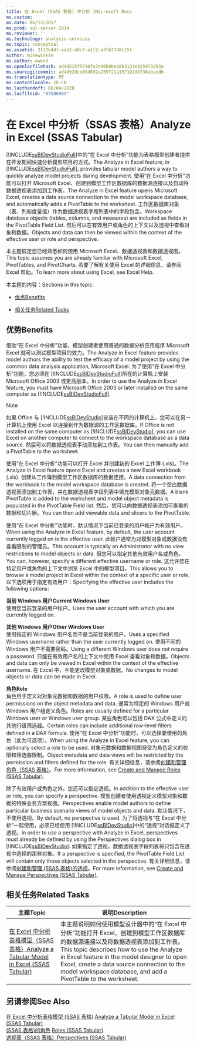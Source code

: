 ```yaml
---
title: 在 Excel (SSAS 表格) 中分析 |Microsoft Docs
ms.custom: ''
ms.date: 06/13/2017
ms.prod: sql-server-2014
ms.reviewer: ''
ms.technology: analysis-services
ms.topic: conceptual
ms.assetid: 2f17b4df-eea2-48c7-a1f2-a3fb7748c15f
author: minewiskan
ms.author: owend
ms.openlocfilehash: ad46515f5710fa7e46b0beb8b3133e925973293a
ms.sourcegitcommit: ad4d92dce894592a259721a1571b1d8736abacdb
ms.translationtype: MT
ms.contentlocale: zh-CN
ms.lasthandoff: 08/04/2020
ms.locfileid: "87580909"
---
```

# <a name="analyze-in-excel-ssas-tabular"></a><span data-ttu-id="79556-102">在 Excel 中分析（SSAS 表格）</span><span class="sxs-lookup"><span data-stu-id="79556-102">Analyze in Excel (SSAS Tabular)</span></span>
  <span data-ttu-id="79556-103">[!INCLUDE[ssBIDevStudioFull](../../includes/ssbidevstudiofull-md.md)]中的“在 Excel 中分析”功能为表格模型创建者提供在开发期间快速分析模型项目的方式。</span><span class="sxs-lookup"><span data-stu-id="79556-103">The Analyze in Excel feature, in [!INCLUDE[ssBIDevStudioFull](../../includes/ssbidevstudiofull-md.md)], provides tabular model authors a way to quickly analyze model projects during development.</span></span> <span data-ttu-id="79556-104">使用“在 Excel 中分析”功能可以打开 Microsoft Excel、创建到模型工作区数据库的数据源连接以及自动将数据透视表添加到工作表。</span><span class="sxs-lookup"><span data-stu-id="79556-104">The Analyze in Excel feature opens Microsoft Excel, creates a data source connection to the model workspace database, and automatically adds a PivotTable to the worksheet.</span></span> <span data-ttu-id="79556-105">工作区数据库对象（表、列和度量值）作为数据透视表字段列表中的字段包含。</span><span class="sxs-lookup"><span data-stu-id="79556-105">Workspace database objects (tables, columns, and measures) are included as fields in the PivotTable Field List.</span></span> <span data-ttu-id="79556-106">然后可以在有效用户或角色的上下文以及透视中查看对象和数据。</span><span class="sxs-lookup"><span data-stu-id="79556-106">Objects and data can then be viewed within the context of the effective user or role and perspective.</span></span>  
  
 <span data-ttu-id="79556-107">本主题假定您已经熟悉如何使用 Microsoft Excel、数据透视表和数据透视图。</span><span class="sxs-lookup"><span data-stu-id="79556-107">This topic assumes you are already familiar with Microsoft Excel, PivotTables, and PivotCharts.</span></span> <span data-ttu-id="79556-108">若要了解有关使用 Excel 的详细信息，请参阅 Excel 帮助。</span><span class="sxs-lookup"><span data-stu-id="79556-108">To learn more about using Excel, see Excel Help.</span></span>  
  
 <span data-ttu-id="79556-109">本主题的内容：</span><span class="sxs-lookup"><span data-stu-id="79556-109">Sections in this topic:</span></span>  
  
-   [<span data-ttu-id="79556-110">优点</span><span class="sxs-lookup"><span data-stu-id="79556-110">Benefits</span></span>](#bkmk_benefits)  
  
-   [<span data-ttu-id="79556-111">相关任务</span><span class="sxs-lookup"><span data-stu-id="79556-111">Related Tasks</span></span>](#bkmk_rt)  
  
##  <a name="benefits"></a><a name="bkmk_benefits"></a> <span data-ttu-id="79556-112">优势</span><span class="sxs-lookup"><span data-stu-id="79556-112">Benefits</span></span>  
 <span data-ttu-id="79556-113">借助“在 Excel 中分析”功能，模型创建者使用普通的数据分析应用程序 Microsoft Excel 就可以测试模型项目的效力。</span><span class="sxs-lookup"><span data-stu-id="79556-113">The Analyze in Excel feature provides model authors the ability to test the efficacy of a model project by using the common data analysis application, Microsoft Excel.</span></span> <span data-ttu-id="79556-114">为了使用“在 Excel 中分析”功能，您必须在 [!INCLUDE[ssBIDevStudioFull](../../includes/ssbidevstudiofull-md.md)]所在的计算机上安装 Microsoft Office 2003 或更高版本。</span><span class="sxs-lookup"><span data-stu-id="79556-114">In order to use the Analyze in Excel feature, you must have Microsoft Office 2003 or later installed on the same computer as [!INCLUDE[ssBIDevStudioFull](../../includes/ssbidevstudiofull-md.md)].</span></span>  
  
> [!NOTE]  
>  <span data-ttu-id="79556-115">如果 Office 与 [!INCLUDE[ssBIDevStudio](../../includes/ssbidevstudio-md.md)]安装在不同的计算机上，您可以在另一计算机上使用 Excel 以连接到作为数据源的工作区数据库。</span><span class="sxs-lookup"><span data-stu-id="79556-115">If Office is not installed on the same computer as [!INCLUDE[ssBIDevStudio](../../includes/ssbidevstudio-md.md)], you can use Excel on another computer to connect to the workspace database as a data source.</span></span> <span data-ttu-id="79556-116">然后可以将数据透视表手动添加到工作表。</span><span class="sxs-lookup"><span data-stu-id="79556-116">You can then manually add a PivotTable to the worksheet.</span></span>  
  
 <span data-ttu-id="79556-117">使用“在 Excel 中分析”功能可以打开 Excel 并创建新的 Excel 工作簿 (.xls)。</span><span class="sxs-lookup"><span data-stu-id="79556-117">The Analyze in Excel feature opens Excel and creates a new Excel workbook (.xls).</span></span> <span data-ttu-id="79556-118">创建从工作簿到模型工作区数据库的数据连接。</span><span class="sxs-lookup"><span data-stu-id="79556-118">A data connection from the workbook to the model workspace database is created.</span></span> <span data-ttu-id="79556-119">将一个空白数据透视表添加到工作表，并在数据透视表字段列表中填充模型对象元数据。</span><span class="sxs-lookup"><span data-stu-id="79556-119">A blank PivotTable is added to the worksheet and model object metadata is populated in the PivotTable Field list.</span></span> <span data-ttu-id="79556-120">然后，您可以向数据透视表添加可查看的数据和切片器。</span><span class="sxs-lookup"><span data-stu-id="79556-120">You can then add viewable data and slicers to the PivotTable.</span></span>  
  
 <span data-ttu-id="79556-121">使用“在 Excel 中分析”功能时，默认情况下当前已登录的用户帐户为有效用户。</span><span class="sxs-lookup"><span data-stu-id="79556-121">When using the Analyze in Excel feature, by default, the user account currently logged on is the effective user.</span></span> <span data-ttu-id="79556-122">此帐户通常为对模型对象或数据没有查看限制的管理员。</span><span class="sxs-lookup"><span data-stu-id="79556-122">This account is typically an Administrator with no view restrictions to model objects or data.</span></span> <span data-ttu-id="79556-123">但您可以指定其他有效用户名或角色。</span><span class="sxs-lookup"><span data-stu-id="79556-123">You can, however, specify a different effective username or role.</span></span> <span data-ttu-id="79556-124">这允许您在特定用户或角色的上下文中浏览 Excel 中的模型项目。</span><span class="sxs-lookup"><span data-stu-id="79556-124">This allows you to browse a model project in Excel within the context of a specific user or role.</span></span> <span data-ttu-id="79556-125">以下选项用于指定有效用户：</span><span class="sxs-lookup"><span data-stu-id="79556-125">Specifying the effective user includes the following options:</span></span>  
  
 <span data-ttu-id="79556-126">**当前 Windows 用户**</span><span class="sxs-lookup"><span data-stu-id="79556-126">**Current Windows User**</span></span>  
 <span data-ttu-id="79556-127">使用您当前登录的用户帐户。</span><span class="sxs-lookup"><span data-stu-id="79556-127">Uses the user account with which you are currently logged on.</span></span>  
  
 <span data-ttu-id="79556-128">**其他 Windows 用户**</span><span class="sxs-lookup"><span data-stu-id="79556-128">**Other Windows User**</span></span>  
 <span data-ttu-id="79556-129">使用指定的 Windows 用户名而不是当前登录的用户。</span><span class="sxs-lookup"><span data-stu-id="79556-129">Uses a specified Windows username rather than the user currently logged on.</span></span> <span data-ttu-id="79556-130">使用不同的 Windows 用户不需要密码。</span><span class="sxs-lookup"><span data-stu-id="79556-130">Using a different Windows user does not require a password.</span></span> <span data-ttu-id="79556-131">只能在有效用户名的上下文中使用 Excel 查看对象和数据。</span><span class="sxs-lookup"><span data-stu-id="79556-131">Objects and data can only be viewed in Excel within the context of the effective username.</span></span> <span data-ttu-id="79556-132">在 Excel 中，不能更改模型对象或数据。</span><span class="sxs-lookup"><span data-stu-id="79556-132">No changes to model objects or data can be made in Excel.</span></span>  
  
 <span data-ttu-id="79556-133">**角色**</span><span class="sxs-lookup"><span data-stu-id="79556-133">**Role**</span></span>  
 <span data-ttu-id="79556-134">角色用于定义对对象元数据和数据的用户权限。</span><span class="sxs-lookup"><span data-stu-id="79556-134">A role is used to define user permissions on the object metadata and data.</span></span> <span data-ttu-id="79556-135">通常为特定的 Windows 用户或 Windows 用户组定义角色。</span><span class="sxs-lookup"><span data-stu-id="79556-135">Roles are usually defined for a particular Windows user or Windows user group.</span></span> <span data-ttu-id="79556-136">某些角色可以包括 DAX 公式中定义的其他行级筛选器。</span><span class="sxs-lookup"><span data-stu-id="79556-136">Certain roles can include additional row-level filters defined in a DAX formula.</span></span> <span data-ttu-id="79556-137">使用“在 Excel 中分析”功能时，可以选择要使用的角色（此为可选项）。</span><span class="sxs-lookup"><span data-stu-id="79556-137">When using the Analyze in Excel feature, you can optionally select a role to be used.</span></span> <span data-ttu-id="79556-138">对象元数据和数据视图将受为角色定义的权限和筛选器限制。</span><span class="sxs-lookup"><span data-stu-id="79556-138">Object metadata and data views will be restricted by the permission and filters defined for the role.</span></span> <span data-ttu-id="79556-139">有关详细信息，请参阅[创建和管理角色（SSAS 表格）](roles-ssas-tabular.md)。</span><span class="sxs-lookup"><span data-stu-id="79556-139">For more information, see [Create and Manage Roles &#40;SSAS Tabular&#41;](roles-ssas-tabular.md).</span></span>  
  
 <span data-ttu-id="79556-140">除了有效用户或角色之外，您还可以指定透视。</span><span class="sxs-lookup"><span data-stu-id="79556-140">In addition to the effective user or role, you can specify a perspective.</span></span> <span data-ttu-id="79556-141">模型创建者使用透视定义模型对象和数据的特殊业务方案视图。</span><span class="sxs-lookup"><span data-stu-id="79556-141">Perspectives enable model authors to define particular business scenario views of model objects and data.</span></span> <span data-ttu-id="79556-142">默认情况下，不使用透视。</span><span class="sxs-lookup"><span data-stu-id="79556-142">By default, no perspective is used.</span></span> <span data-ttu-id="79556-143">为了将透视与“在 Excel 中分析”一起使用，必须已经使用 [!INCLUDE[ssBIDevStudio](../../includes/ssbidevstudio-md.md)]中的“透视”对话框定义了透视。</span><span class="sxs-lookup"><span data-stu-id="79556-143">In order to use a perspective with Analyze in Excel, perspectives must already be defined by using the Perspectives dialog box in [!INCLUDE[ssBIDevStudio](../../includes/ssbidevstudio-md.md)].</span></span> <span data-ttu-id="79556-144">如果指定了透视，数据透视表字段列表将只包含在透视中选择的那些对象。</span><span class="sxs-lookup"><span data-stu-id="79556-144">If a perspective is specified, the PivotTable Field List will contain only those objects selected in the perspective.</span></span> <span data-ttu-id="79556-145">有关详细信息，请参阅[创建和管理 &#40;SSAS 表格&#41;的透视](perspectives-ssas-tabular.md)。</span><span class="sxs-lookup"><span data-stu-id="79556-145">For more information, see [Create and Manage Perspectives &#40;SSAS Tabular&#41;](perspectives-ssas-tabular.md).</span></span>  
  
##  <a name="related-tasks"></a><a name="bkmk_rt"></a> <span data-ttu-id="79556-146">相关任务</span><span class="sxs-lookup"><span data-stu-id="79556-146">Related Tasks</span></span>  
  
|<span data-ttu-id="79556-147">**主题**</span><span class="sxs-lookup"><span data-stu-id="79556-147">**Topic**</span></span>|<span data-ttu-id="79556-148">**说明**</span><span class="sxs-lookup"><span data-stu-id="79556-148">**Description**</span></span>|  
|---------------|---------------------|  
|[<span data-ttu-id="79556-149">在 Excel 中分析表格模型（SSAS 表格）</span><span class="sxs-lookup"><span data-stu-id="79556-149">Analyze a Tabular Model in Excel &#40;SSAS Tabular&#41;</span></span>](analyze-a-tabular-model-in-excel-ssas-tabular.md)|<span data-ttu-id="79556-150">本主题说明如何使用模型设计器中的“在 Excel 中分析”功能打开 Excel、创建到模型工作区数据库的数据源连接以及将数据透视表添加到工作表。</span><span class="sxs-lookup"><span data-stu-id="79556-150">This topic describes how to use the Analyze in Excel feature in the model designer to open Excel, create a data source connection to the model workspace database, and add a PivotTable to the worksheet.</span></span>|  
  
## <a name="see-also"></a><span data-ttu-id="79556-151">另请参阅</span><span class="sxs-lookup"><span data-stu-id="79556-151">See Also</span></span>  
 <span data-ttu-id="79556-152">[在 Excel 中分析表格模型 &#40;SSAS 表格&#41;](analyze-a-tabular-model-in-excel-ssas-tabular.md) </span><span class="sxs-lookup"><span data-stu-id="79556-152">[Analyze a Tabular Model in Excel &#40;SSAS Tabular&#41;](analyze-a-tabular-model-in-excel-ssas-tabular.md) </span></span>  
 <span data-ttu-id="79556-153">[&#40;SSAS 表格&#41;的角色](roles-ssas-tabular.md) </span><span class="sxs-lookup"><span data-stu-id="79556-153">[Roles &#40;SSAS Tabular&#41;](roles-ssas-tabular.md) </span></span>  
 [<span data-ttu-id="79556-154">透视表（SSAS 表格）</span><span class="sxs-lookup"><span data-stu-id="79556-154">Perspectives &#40;SSAS Tabular&#41;</span></span>](perspectives-ssas-tabular.md)  
  
  
